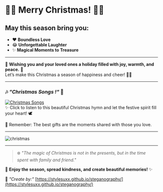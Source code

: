 # 🎄✨ **Merry Christmas!** 🎅🎁  

## **May this season bring you:**  

- ❤️ **Boundless Love**  
- 😂 **Unforgettable Laughter**  
- ✨ **Magical Moments to Treasure**  

---  

🌟 **Wishing you and your loved ones a holiday filled with joy, warmth, and peace.** 🎀  
Let’s make this Christmas a season of happiness and cheer! 🎉🎄  

---  

### 🎶 *"Christmas Songs !"* 🎵  
[![Christmas Songs](https://img.youtube.com/vi/ajPqWxOIjaI/0.jpg)](https://youtu.be/ajPqWxOIjaI?si=BUjPI-2shobAtZ7r)  
✨ Click to listen to this beautiful Christmas hymn and let the festive spirit fill your heart! 🕊️  

💫 Remember: The best gifts are the moments shared with those you love.  

---  



![christmas](image/christmass.png)  

---  

> ❄️ *"The magic of Christmas is not in the presents, but in the time spent with family and friend."*  

🎄 **Enjoy the season, spread kindness, and create beautiful memories!** ✨  

🎨 *"Create by:"* [https://stylesuxx.github.io/steganography/](https://stylesuxx.github.io/steganography/)  
